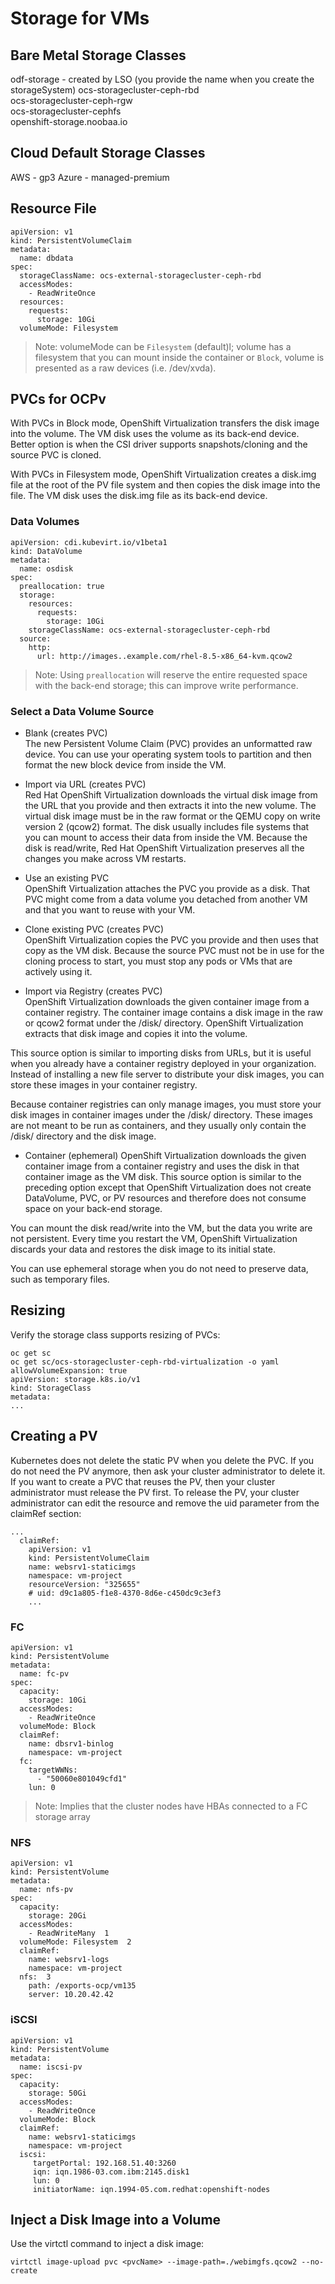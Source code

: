 # Storage for VMs

## Bare Metal Storage Classes

odf-storage - created by LSO (you provide the name when you create the storageSystem)
ocs-storagecluster-ceph-rbd  
ocs-storagecluster-ceph-rgw  
ocs-storagecluster-cephfs  
openshift-storage.noobaa.io  

## Cloud Default Storage Classes

AWS - gp3
Azure - managed-premium

## Resource File

```
apiVersion: v1
kind: PersistentVolumeClaim
metadata:
  name: dbdata
spec:
  storageClassName: ocs-external-storagecluster-ceph-rbd  
  accessModes:
    - ReadWriteOnce  
  resources:
    requests:
      storage: 10Gi  
  volumeMode: Filesystem  
```

> Note: volumeMode can be `Filesystem` (default)l; volume has a filesystem that you can mount inside the container or `Block`, volume is presented as a raw devices (i.e. /dev/xvda).

## PVCs for OCPv

With PVCs in Block mode, OpenShift Virtualization transfers the disk image into the volume. The VM disk uses the volume as its back-end device.  Better option is when the CSI driver supports snapshots/cloning and the source PVC is cloned.

With PVCs in Filesystem mode, OpenShift Virtualization creates a disk.img file at the root of the PV file system and then copies the disk image into the file. The VM disk uses the disk.img file as its back-end device.

### Data Volumes

```
apiVersion: cdi.kubevirt.io/v1beta1
kind: DataVolume
metadata:
  name: osdisk
spec:
  preallocation: true
  storage:  
    resources:
      requests:
        storage: 10Gi
    storageClassName: ocs-external-storagecluster-ceph-rbd  
  source:  
    http:
      url: http://images..example.com/rhel-8.5-x86_64-kvm.qcow2

```
> Note: Using `preallocation` will reserve the entire requested space with the back-end storage; this can improve write performance.

### Select a Data Volume Source

* Blank (creates PVC)  
The new Persistent Volume Claim (PVC) provides an unformatted raw device. You can use your operating system tools to partition and then format the new block device from inside the VM.  

* Import via URL (creates PVC)  
Red Hat OpenShift Virtualization downloads the virtual disk image from the URL that you provide and then extracts it into the new volume. The virtual disk image must be in the raw format or the QEMU copy on write version 2 (qcow2) format. The disk usually includes file systems that you can mount to access their data from inside the VM. Because the disk is read/write, Red Hat OpenShift Virtualization preserves all the changes you make across VM restarts.  

* Use an existing PVC  
OpenShift Virtualization attaches the PVC you provide as a disk. That PVC might come from a data volume you detached from another VM and that you want to reuse with your VM.  

* Clone existing PVC (creates PVC)  
OpenShift Virtualization copies the PVC you provide and then uses that copy as the VM disk. Because the source PVC must not be in use for the cloning process to start, you must stop any pods or VMs that are actively using it.  

* Import via Registry (creates PVC)  
OpenShift Virtualization downloads the given container image from a container registry. The container image contains a disk image in the raw or qcow2 format under the /disk/ directory. OpenShift Virtualization extracts that disk image and copies it into the volume.  

This source option is similar to importing disks from URLs, but it is useful when you already have a container registry deployed in your organization. Instead of installing a new file server to distribute your disk images, you can store these images in your container registry.  

Because container registries can only manage images, you must store your disk images in container images under the /disk/ directory. These images are not meant to be run as containers, and they usually only contain the /disk/ directory and the disk image.  

* Container (ephemeral)
OpenShift Virtualization downloads the given container image from a container registry and uses the disk in that container image as the VM disk. This source option is similar to the preceding option except that OpenShift Virtualization does not create DataVolume, PVC, or PV resources and therefore does not consume space on your back-end storage. 

You can mount the disk read/write into the VM, but the data you write are not persistent. Every time you restart the VM, OpenShift Virtualization discards your data and restores the disk image to its initial state. 

You can use ephemeral storage when you do not need to preserve data, such as temporary files.  

## Resizing

Verify the storage class supports resizing of PVCs:

```
oc get sc
oc get sc/ocs-storagecluster-ceph-rbd-virtualization -o yaml
allowVolumeExpansion: true
apiVersion: storage.k8s.io/v1
kind: StorageClass
metadata:
...
```

## Creating a PV

Kubernetes does not delete the static PV when you delete the PVC. If you do not need the PV anymore, then ask your cluster administrator to delete it. If you want to create a PVC that reuses the PV, then your cluster administrator must release the PV first. To release the PV, your cluster administrator can edit the resource and remove the uid parameter from the claimRef section:

```
...
  claimRef:
    apiVersion: v1
    kind: PersistentVolumeClaim
    name: websrv1-staticimgs
    namespace: vm-project
    resourceVersion: "325655"
    # uid: d9c1a805-f1e8-4370-8d6e-c450dc9c3ef3
    ...
```

### FC

```
apiVersion: v1
kind: PersistentVolume
metadata:
  name: fc-pv
spec:
  capacity:
    storage: 10Gi
  accessModes:
    - ReadWriteOnce
  volumeMode: Block
  claimRef:
    name: dbsrv1-binlog
    namespace: vm-project
  fc:
    targetWWNs:
      - "50060e801049cfd1"
    lun: 0    
```
> Note: Implies that the cluster nodes have HBAs connected to a FC storage array

### NFS

```
apiVersion: v1
kind: PersistentVolume
metadata:
  name: nfs-pv
spec:
  capacity:
    storage: 20Gi
  accessModes:
    - ReadWriteMany  1
  volumeMode: Filesystem  2
  claimRef:
    name: websrv1-logs
    namespace: vm-project
  nfs:  3
    path: /exports-ocp/vm135
    server: 10.20.42.42

```

### iSCSI
```
apiVersion: v1
kind: PersistentVolume
metadata:
  name: iscsi-pv
spec:
  capacity:
    storage: 50Gi 
  accessModes:
    - ReadWriteOnce 
  volumeMode: Block 
  claimRef: 
    name: websrv1-staticimgs
    namespace: vm-project
  iscsi: 
     targetPortal: 192.168.51.40:3260
     iqn: iqn.1986-03.com.ibm:2145.disk1
     lun: 0
     initiatorName: iqn.1994-05.com.redhat:openshift-nodes

```

## Inject a Disk Image into a Volume

Use the virtctl command to inject a disk image:
```
virtctl image-upload pvc <pvcName> --image-path=./webimgfs.qcow2 --no-create
```

